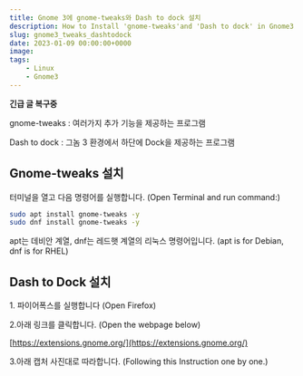 ```yaml
---
title: Gnome 3에 gnome-tweaks와 Dash to dock 설치
description: How to Install 'gnome-tweaks'and 'Dash to dock' in Gnome3
slug: gnome3_tweaks_dashtodock
date: 2023-01-09 00:00:00+0000
image: 
tags:
    - Linux
    - Gnome3
---
```


**긴급 글 복구중**

gnome-tweaks : 여러가지 추가 기능을 제공하는 프로그램

Dash to dock : 그놈 3 환경에서 하단에 Dock을 제공하는 프로그램


## **Gnome-tweaks 설치**

터미널을 열고 다음 명령어를 실행합니다.
(Open Terminal and run command:)

```bash
sudo apt install gnome-tweaks -y
sudo dnf install gnome-tweaks -y
```

apt는 데비안 계열, dnf는 레드햇 계열의 리눅스 명령어입니다.
(apt is for Debian, dnf is for RHEL)


## **Dash to Dock 설치**

1\. 파이어폭스를 실행합니다
(Open Firefox)

2.아래 링크를 클릭합니다.
(Open the webpage below)

[https://extensions.gnome.org/](https://extensions.gnome.org/)


3.아래 캡처 사진대로 따라합니다.
(Following this Instruction one by one.)

